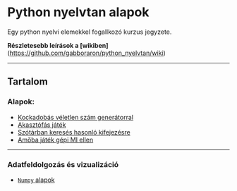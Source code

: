 # Python nyelvtan alapok
Egy python nyelvi elemekkel fogallkozó kurzus jegyzete.

**Részletesebb leírások a [wikiben]**(https://github.com/gabboraron/python_nyelvtan/wiki)

***
## Tartalom
### Alapok:
* [Kockadobás véletlen szám generátorral](https://github.com/gabboraron/python_nyelvtan/wiki/Kockadob%C3%A1s-%C3%A9s-v%C3%A9letlen-sz%C3%A1m-gener%C3%A1l%C3%A1s)
* [Akasztófás játék](https://github.com/gabboraron/python_nyelvtan/wiki/Akaszt%C3%B3f%C3%A1s-j%C3%A1t%C3%A9k)
* [Szótárban keresés hasonló kifejezésre](https://github.com/gabboraron/python_nyelvtan/wiki/Sz%C3%B3t%C3%A1rban-keres%C3%A9s,-hasonl%C3%B3-%C3%A9s-pontos-egyez%C3%A9sre)
* [Amőba játék gépi MI ellen](https://github.com/gabboraron/python_nyelvtan/wiki/Am%C5%91ba-j%C3%A1t%C3%A9k-a-g%C3%A9pi-MI-ellen)

***
### Adatfeldolgozás és vizualizáció
* [`Numpy` alapok](https://github.com/gabboraron/python_nyelvtan/wiki/Numpy-alapok)
